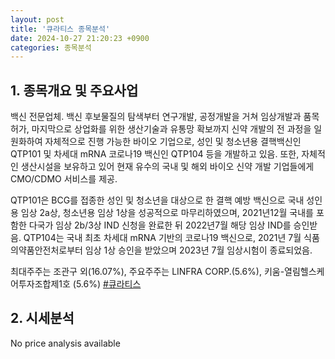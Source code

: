 ```yaml
---
layout: post
title: '큐라티스 종목분석'
date: 2024-10-27 21:20:23 +0900
categories: 종목분석
---
```


## 1. 종목개요 및 주요사업

백신 전문업체. 백신 후보물질의 탐색부터 연구개발, 공정개발을 거쳐 임상개발과 품목허가, 마지막으로 상업화를 위한 생산기술과 유통망 확보까지 신약 개발의 전 과정을 일원화하여 자체적으로 진행 가능한 바이오 기업으로, 성인 및 청소년용 결핵백신인 QTP101 및 차세대 mRNA 코로나19 백신인 QTP104 등을 개발하고 있음. 또한, 자체적인 생산시설을 보유하고 있어 현재 유수의 국내 및 해외 바이오 신약 개발 기업들에게 CMO/CDMO 서비스를 제공.

QTP101은 BCG를 접종한 성인 및 청소년을 대상으로 한 결핵 예방 백신으로 국내 성인용 임상 2a상, 청소년용 임상 1상을 성공적으로 마무리하였으며, 2021년12월 국내를 포함한 다국가 임상 2b/3상 IND 신청을 완료한 뒤 2022년7월 해당 임상 IND를 승인받음. QTP104는 국내 최초 차세대 mRNA 기반의 코로나19 백신으로, 2021년 7월 식품의약품안전처로부터 임상 1상 승인을 받았으며 2023년 7월 임상시험이 종료되었음.

최대주주는 조관구 외(16.07%), 주요주주는 LINFRA CORP.(5.6%), 키움-열림헬스케어투자조합제1호	(5.6%)
[#큐라티스](#)

## 2. 시세분석

No price analysis available
